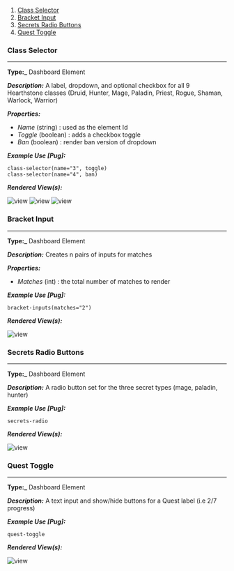 1. [Class Selector](#class-selector)
2. [Bracket Input](#bracket-input)
3. [Secrets Radio Buttons](#secrets-radio-buttons)
4. [Quest Toggle](#quest-toggle)

### Class Selector
---
**Type:_** Dashboard Element

**_Description:_** 	A label, dropdown, and optional checkbox for all 9 Hearthstone classes (Druid, Hunter, Mage, 		Paladin, Priest, Rogue, Shaman, Warlock, Warrior)

**_Properties:_** 
* _Name_ (string) : used as the element Id
* _Toggle_ (boolean) : adds a checkbox toggle
* _Ban_ (boolean) : render ban version of dropdown

**_Example Use [Pug]:_** 
```
class-selector(name="3", toggle)
class-selector(name="4", ban)
```
**_Rendered View(s):_** 

![view](https://i.imgur.com/QsKKI1G.png)
![view](https://i.imgur.com/sTtvKYx.png)
![view](https://i.imgur.com/CHu7ugC.png)

### Bracket Input
---
**Type:_** Dashboard Element

**_Description:_** 	Creates n pairs of inputs for matches

**_Properties:_** 
* _Matches_ (int) : the total number of matches to render

**_Example Use [Pug]:_** 
```
bracket-inputs(matches="2")
```
**_Rendered View(s):_** 

![view](https://i.imgur.com/jHD9nsb.png)

### Secrets Radio Buttons
---
**Type:_** Dashboard Element

**_Description:_** 	A radio button set for the three secret types (mage, paladin, hunter)

**_Example Use [Pug]:_** 
```
secrets-radio
```
**_Rendered View(s):_** 

![view](https://i.imgur.com/J4ClXze.png)

### Quest Toggle
---
**Type:_** Dashboard Element

**_Description:_** 	A text input and show/hide buttons for a Quest label (i.e 2/7 progress)

**_Example Use [Pug]:_** 
```
quest-toggle
```
**_Rendered View(s):_** 

![view](https://i.imgur.com/FJciQ8U.png)
